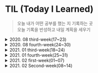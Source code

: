 # TIL (Today I Learned)

> 오늘 내가 어떤 공부를 했는 지 기록하는 곳<br/>
> 오늘 기록을 반성하고 내일 계획을 세우기

<details>
	<summary>2020. 08 third-week(17~23)</summary>
	<ul>
	 <li>
	 08-20 Front-End
	 <p>2020 NAVER TECH Concert FE 시청 및 notion 기록</p>
	 </li>
	 <li>
	 08-21 Front-End
	 <p>WEB PACK 개념 공부</p>
	 </li>
	 <li>
	 08-22 Front-End
	 <p>ESLint 개념 공부</p>
	 </li>
	 <li>
	 08-23 python
	 <p>3.8 version 공부</p>
	 </li>
	</ul>
</details>
<details>
	<summary>2020. 08 fourth-week(24~30)</summary>
	<ul>
	 <li>
	 08-24 Front-End
	 <p> Node Package Management(NPM) 공부</p>
	 </li>
	 <li>
	 08-25 Front-End
	 <p> Babel 공부</p>
	 </li>
	 <li>
	 08-26 Front-End
	 <p> webpack 추가 공부</p>
	 </li>
	 <li>
	 08-28 git
	 <p> git branch, merge 기능 학습</p>
	 </li>
	</ul>
	
</details>

<details>
	<summary>2021. 01 third-week(18~24)</summary>
	<ul>
	 <li>
	 01-18 SW Maestro Coding Test Practice
	 <p> 입출력 관련 예제 풀이</p>
	 </li>
	 <li>
	 01-19 SW Maestro Coding Test Practice
	 <p> 동적프로그래밍(DP) 관련 예제 풀이</p>
	 </li>
	 <li>
	 01-19 SW Maestro Coding Test Practice
	 <p> 동적프로그래밍(DP) 관련 예제 풀이</p>
	 </li>
	 <li>
	 01-19 SW Maestro Coding Test Practice
	 <p> 동적프로그래밍(DP) 관련 예제 풀이</p>
	 </li>
	 <li>
	 01-20 SW Maestro Coding Test Practice
	 <p> 동적프로그래밍(DP) 관련 예제 풀이</p>
	 </li>
	 <li>
	 01-21 SW Maestro Coding Test Practice
	 <p> 동적프로그래밍(DP) 관련 예제 풀이</p>
	 </li>
	 <li>
	 01-22 SW Maestro Coding Test Practice
	 <p> 동적프로그래밍(DP) 관련 예제 풀이</p>
	 </li>
	 <li>
	 01-23 SW Maestro Coding Test Practice
	 <p> 동적프로그래밍(DP) 관련 예제 풀이</p>
	 </li>
	 <li>
	 01-24 SW Maestro Coding Test Practice
	 <p> 정렬(sorting), 자료구조(stack,queue,deck,LinkedList), 문자열(string)  관련 예제 풀이</p>
	 </li>
	 <li>
	 01-25 SW Maestro Coding Test Practice
	 <p> 수학(mathematic)  관련 예제 풀이</p>
	 </li>
	</ul>
	
</details>
<details>
	<summary>2021. 01 fourth-week(25~31)</summary>
	<ul>
	 <li>
	 01-25 SW Maestro Coding Test Practice
	 <p> 수학(mathematic)  관련 예제 풀이</p>
	 </li>
	</ul>
	
</details>
<details>
	<summary>2021. 02 first-week(01~07)</summary>
	<ul>
	 <li>
	 02-01 SW Maestro Coding Test Practice
	 <p> 수학(mathematic)  관련 예제 풀이</p>
	 </li>
	 <li>
	 02-07 SW Maestro Coding Test Practice
	 <p> 수학(mathematic)  관련 예제 풀이</p>
	 </li>
	</ul>
</details>
<details>
	<summary>2021. 02 Second-week(08~14)</summary>
	<ul>
	 <li>
	 02-08 SW Maestro Coding Test Practice
	 <p> 수학(mathematic)  관련 예제 풀이</p>
	 </li>
	 <li>
	 02-09 SW Maestro Coding Test Practice
	 <p> 그래프(Graph)  관련 예제 풀이</p>
	 </li>
	 <li>
	 02-10 SW Maestro Coding Test Practice
	 <p> 그래프(Graph)  관련 예제 풀이</p>
	 </li>
	 <li>
	 02-12 SW Maestro Coding Test Practice
	 <p> 그래프(Graph)  관련 예제 풀이</p>
	 </li>
	</ul>
</details>